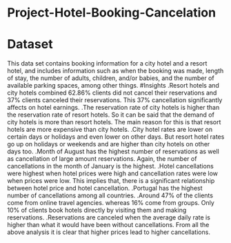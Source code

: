 # Project-Hotel-Booking-Cancelation
# Dataset 
This data set contains booking information for a city hotel and a resort hotel, and includes information such as when the booking was made, length of stay, the number of adults, children, and/or babies, and the number of available parking spaces, among other things.
#Insights 
.Resort hotels and city hotels combined 62.86% clients did not cancel their reservations and 37% clients canceled their reservations. This 37% cancellation significantly affects on hotel earnings. 
.The reservation rate of city hotels is higher than the reservation rate of resort hotels. So it can be said that the demand of city hotels is more than resort hotels. The main reason for this is that resort hotels are more expensive than city hotels.
.City hotel rates are lower on certain days or holidays and even lower on other days. But resort hotel rates go up on holidays or weekends and are higher than city hotels on other days too. 
.Month of August has the highest number of reservations as well as cancellation of large amount reservations. Again, the number of cancellations in the month of January is the highest.
.Hotel cancellations were highest when hotel prices were high and cancellation rates were low when prices were low. This implies that, there is a significant relationship between hotel price and hotel cancellation.
.Portugal has the highest number of cancellations among all countries. 
.Around 47% of the clients come from online travel agencies. whereas 16% come from groups. Only 10% of clients book hotels directly by visiting them and making  reservations.
.Reservations are canceled when the average daily rate is higher than what it would have been without cancellations. From all the above analysis it is clear that higher prices lead to higher cancellations.

 
        
